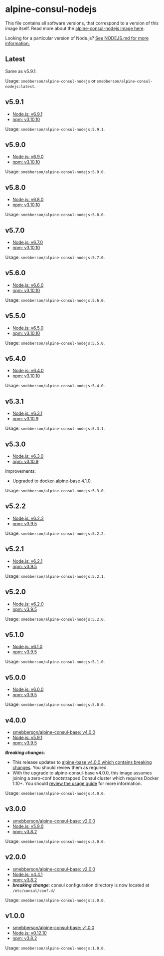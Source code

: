 # alpine-consul-nodejs

This file contains all software versions, that correspond to a version of this image itself. Read more about the [alpine-consul-nodejs image here][alpineconsulnodejs].

Looking for a particular version of Node.js? [See NODEJS.md for more information.](https://github.com/smebberson/docker-alpine/blob/master/alpine-consul-nodejs/NODEJS.md)

## Latest

Same as v5.9.1.

Usage: `smebberson/alpine-consul-nodejs` or `smebberson/alpine-consul-nodejs:latest`.

## v5.9.1

- [Node.js: v6.9.1][nodejs]
- [npm: v3.10.10][npm]

Usage: `smebberson/alpine-consul-nodejs:5.9.1`.

## v5.9.0

- [Node.js: v6.9.0][nodejs]
- [npm: v3.10.10][npm]

Usage: `smebberson/alpine-consul-nodejs:5.9.0`.

## v5.8.0

- [Node.js: v6.8.0][nodejs]
- [npm: v3.10.10][npm]

Usage: `smebberson/alpine-consul-nodejs:5.8.0`.

## v5.7.0

- [Node.js: v6.7.0][nodejs]
- [npm: v3.10.10][npm]

Usage: `smebberson/alpine-consul-nodejs:5.7.0`.

## v5.6.0

- [Node.js: v6.6.0][nodejs]
- [npm: v3.10.10][npm]

Usage: `smebberson/alpine-consul-nodejs:5.6.0`.

## v5.5.0

- [Node.js: v6.5.0][nodejs]
- [npm: v3.10.10][npm]

Usage: `smebberson/alpine-consul-nodejs:5.5.0`.

## v5.4.0

- [Node.js: v6.4.0][nodejs]
- [npm: v3.10.10][npm]

Usage: `smebberson/alpine-consul-nodejs:5.4.0`.

## v5.3.1

- [Node.js: v6.3.1][nodejs]
- [npm: v3.10.9][npm]

Usage: `smebberson/alpine-consul-nodejs:5.3.1`.

## v5.3.0

- [Node.js: v6.3.0][nodejs]
- [npm: v3.10.9][npm]

Improvements:

- Upgraded to [docker-alpine-base 4.1.0][smebbersonalpineconsulbase410].

Usage: `smebberson/alpine-consul-nodejs:5.3.0`.

## v5.2.2

- [Node.js: v6.2.2][nodejs]
- [npm: v3.9.5][npm]

Usage: `smebberson/alpine-consul-nodejs:5.2.2`.

## v5.2.1

- [Node.js: v6.2.1][nodejs]
- [npm: v3.9.5][npm]

Usage: `smebberson/alpine-consul-nodejs:5.2.1`.

## v5.2.0

- [Node.js: v6.2.0][nodejs]
- [npm: v3.9.5][npm]

Usage: `smebberson/alpine-consul-nodejs:5.2.0`.

## v5.1.0

- [Node.js: v6.1.0][nodejs]
- [npm: v3.9.5][npm]

Usage: `smebberson/alpine-consul-nodejs:5.1.0`.

## v5.0.0

- [Node.js: v6.0.0][nodejs]
- [npm: v3.9.5][npm]

Usage: `smebberson/alpine-consul-nodejs:5.0.0`.

## v4.0.0

- [smebberson/alpine-consul-base: v4.0.0][smebbersonalpineconsulbase400]
- [Node.js: v5.9.1][nodejs]
- [npm: v3.9.5][npm]

__*Breaking changes*__:

- This release updates to [alpine-base v4.0.0 which contains breaking changes](https://github.com/smebberson/docker-alpine/blob/master/alpine-consul-base/VERSIONS.md#v400). You should review them as required.
- With the upgrade to alpine-consul-base v4.0.0, this image assumes joining a zero-conf bootstrapped Consul cluster which requires Docker 1.10+. You should [review the usage guide](https://github.com/smebberson/docker-alpine/tree/master/alpine-consul#usage) for more information.

Usage: `smebberson/alpine-consul-nodejs:4.0.0`.

## v3.0.0

- [smebberson/alpine-consul-base: v2.0.0][smebbersonalpineconsulbase200]
- [Node.js: v5.9.0][nodejs]
- [npm: v3.8.2][npm]

Usage: `smebberson/alpine-consul-nodejs:3.0.0`.

## v2.0.0

- [smebberson/alpine-consul-base: v2.0.0][smebbersonalpineconsulbase200]
- [Node.js: v4.4.1][nodejs]
- [npm: v3.8.2][npm]
- **_breaking change_**: consul configuration directory is now located at `/etc/consul/conf.d/`

Usage: `smebberson/alpine-consul-nodejs:2.0.0`.

## v1.0.0

- [smebberson/alpine-consul-base: v1.0.0][smebbersonalpineconsulbase100]
- [Node.js: v0.12.10][nodejs]
- [npm: v3.8.2][npm]

Usage: `smebberson/alpine-consul-nodejs:1.0.0`.

[nodejs]: https://nodejs.org/en/
[npm]: https://www.npmjs.com/
[smebbersonalpineconsulbase410]: https://github.com/smebberson/docker-alpine/tree/alpine-consul-base-v4.1.0/alpine-consul-base
[smebbersonalpineconsulbase400]: https://github.com/smebberson/docker-alpine/tree/alpine-consul-base-v4.0.0/alpine-consul-base
[smebbersonalpineconsulbase200]: https://github.com/smebberson/docker-alpine/tree/alpine-consul-base-v2.0.0/alpine-consul-base
[smebbersonalpineconsulbase100]: https://github.com/smebberson/docker-alpine/tree/alpine-consul-base-v1.0.0/alpine-consul-base
[alpineconsulnodejs]: https://github.com/smebberson/docker-alpine/tree/master/alpine-consul-nodejs
